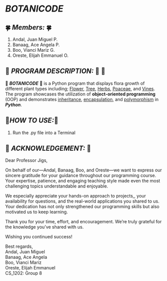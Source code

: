 # **_BOTANICODE_**

## :four_leaf_clover: **_Members:_** :four_leaf_clover:

1. Andal, Juan Miguel P.
1. Banaag, Ace Angela P.
1. Boo, Vianci Mariz G.
1. Oreste, Elijah Emmanuel O.

## :sunflower: **_PROGRAM DESCRIPTION:_** :sunflower: :honeybee:

:cherry_blossom: **_BOTANICODE_** :cherry_blossom: is a Python program that displays flora growth of different plant types including; <ins>Flower</ins>, <ins>Tree</ins>, <ins>Herbs</ins>, <ins>Poaceae</ins>, and <ins>Vines</ins>. The program showcases the utilization of **object-oriented programming** (OOP) and demonstrates <ins>inheritance</ins>, <ins>encapsulation</ins>, and <ins>polymorphism</ins> in **_Python_**.

## :hibiscus:**_HOW TO USE:_**:hibiscus:

1. Run the .py file into a Terminal

## :tulip: **_ACKNOWLEDGEMENT:_** :tulip:
Dear Professor Jigs,

On behalf of our—Andal, Banaag, Boo, and Oreste—we want to express our sincere gratitude for your guidance throughout our programming course. Your expertise, patience, and engaging teaching style made even the most challenging topics understandable and enjoyable.

We especially appreciate your hands-on approach to projects,, your availability for questions, and the real-world applications you shared to us. Your dedication has not only strengthened our programming skills but also motivated us to keep learning.

Thank you for your time, effort, and encouragement. We’re truly grateful for the knowledge you’ve shared with us.

Wishing you continued success!

Best regards, <br>
Andal, Juan Miguel<br>
Banaag, Ace Angela<br>
Boo, Vianci Mariz<br>
Oreste, Elijah Emmanuel<br>
CS_1202: Group 8
